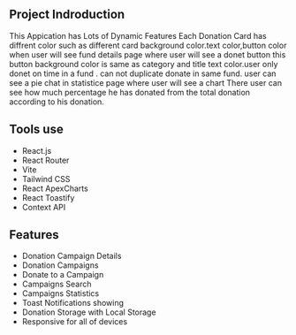 
## Project Indroduction
This Appication has Lots of Dynamic Features
Each Donation Card has diffrent color such as different card background color.text color,button color
when user will see fund details page where user will see a donet button this button background color is same as category and title text color.user only donet on time in a fund . can not duplicate donate in same fund. user can see a pie chat in statistice page where user will see a chart There user can see how much percentage he has donated from the total donation according to his donation.


## Tools use

- React.js
- React Router
- Vite
- Tailwind CSS
- React ApexCharts
- React Toastify
- Context API

## Features

- Donation Campaign Details
- Donation Campaigns
- Donate to a Campaign
- Campaigns Search
- Campaigns Statistics
- Toast Notifications showing
- Donation Storage with Local Storage
- Responsive for all of devices